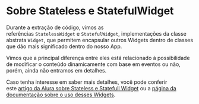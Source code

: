 

# Sobre Stateless e StatefulWidget

Durante a extração de código, vimos as referências `StatelessWidget` e `StatefulWidget`, implementações da classe abstrata `Widget`, que permitem encapsular outros Widgets dentro de classes que dão mais significado dentro do nosso App.

Vimos que a principal diferença entre eles está relacionado à possibilidade de modificar o conteúdo dinamicamente com base em eventos ou não, porém, ainda não entramos em detalhes.

Caso tenha interesse em saber mais detalhes, você pode conferir este [artigo da Alura sobre Stateless e Statefull Widget](https://www.alura.com.br/artigos/flutter-diferenca-entre-stateless-e-statefull-widget) ou a [página da documentação sobre o uso desses Widgets](https://flutter.dev/docs/development/ui/interactive#stateful-and-stateless-widgets).
